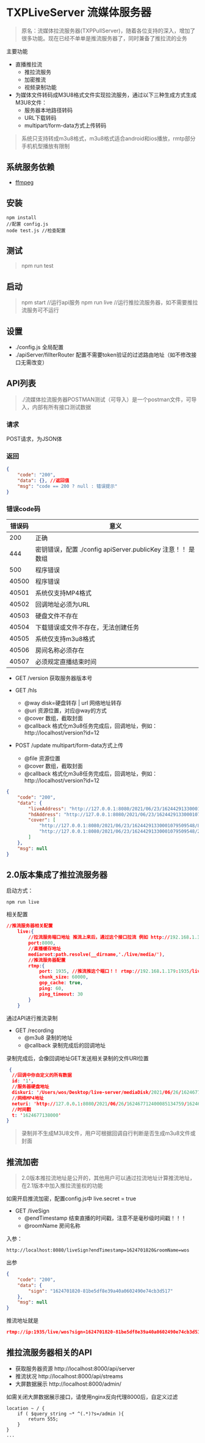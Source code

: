# TXPLiveServer 流媒体服务器

> 原名：流媒体拉流服务器(TXPPullServer)，随着各位支持的深入，增加了很多功能。现在已经不单单是推流服务器了，同时兼备了推拉流的业务

主要功能

 - 直播推拉流
    + 推拉流服务
    + 加密推流
    + 视频录制功能
 - 为媒体文件转码成M3U8格式文件实现拉流服务，通过以下三种生成方式生成M3U8文件：
    + 服务器本地路径转码
    + URL下载转码
    + multipart/form-data方式上传转码


> 系统只支持转成m3u8格式，m3u8格式适合android和ios播放，rmtp部分手机机型播放有限制



## 系统服务依赖
- [ffmpeg](https://github.com/FFmpeg/FFmpeg)

## 安装

```shell
npm install
//配置 config.js
node test.js //检查配置
```

## 测试
> npm run test


## 启动
> npm start //运行api服务
> npm run live  //运行推拉流服务器，如不需要推拉流服务可不运行


## 设置

- ./config.js 全局配置
- ./apiServer/fillterRouter 配置不需要token验证的过滤路由地址（如不修改接口无需改变）

## API列表

> ./流媒体拉流服务器POSTMAN测试（可导入）是一个postman文件，可导入，内部有所有接口测试数据

### 请求

POST请求，为JSON体

### 返回
```json
{
    "code": "200",
    "data": {}, //返回值
    "msg": "code == 200 ? null : 错误提示"
}
```

### 错误code码
错误码 | 意义
---|---
200 | 正确
444 | 密钥错误，配置 ./config apiServer.publicKey 注意！！ 是数组
500 | 程序错误
40500 | 程序错误
40501 | 系统仅支持MP4格式
40502 | 回调地址必须为URL
40503 | 硬盘文件不存在
40504 | 下载错误或文件不存在，无法创建任务
40505 | 系统仅支持m3u8格式
40506 | 房间名称必须存在
40507 | 必须规定直播结束时间

- GET /version 获取服务器版本号
- GET /hls
    + @way disk=硬盘转存 | url 网络地址转存
    + @uri 资源位置，对应@way的方式
    + @cover 数组，截取封面
    + @callback 格式化m3u8任务完成后，回调地址，例如：http://localhost/version?id=12

- POST /update multipart/form-data方式上传
    + @file 资源位置
    + @cover 数组，截取封面
    + @callback 格式化m3u8任务完成后，回调地址，例如：http://localhost/version?id=12


```json
{
    "code": "200",
    "data": {
        "liveAddress": "http://127.0.0.1:8080/2021/06/23/16244291330001079509548/162442913300010795095480.m3u8",
        "hdAddress": "http://127.0.0.1:8080/2021/06/23/16244291330001079509548/162442913300010795095481.m3u8",
        "cover": [
            "http://127.0.0.1:8080/2021/06/23/16244291330001079509548/881045828.jpg",
            "http://127.0.0.1:8080/2021/06/23/16244291330001079509548/262820368.jpg"
        ]
    },
    "msg": null
}
```


## 2.0版本集成了推拉流服务器

启动方式：
```shell
npm run live
```

相关配置
```json
//推流服务器相关配置
    live:{
        //拉流服务端口地址 推流上来后，通过这个接口拉流 例如 http://192.168.1.179:8000/live/自己定义的密钥 可获取到直播流 m3u8地址
        port:8000,
        //直播缓存地址
        mediaroot:path.resolve(__dirname,'./live/media/'),
        //推流服务器配置
        rtmp:{
            port: 1935, //推流推这个端口！！ rtmp://192.168.1.179:1935/live/自己定义的密钥
            chunk_size: 60000,
            gop_cache: true,
            ping: 60,
            ping_timeout: 30
        }
    }
```

通过API进行推流录制
- GET /recording 
    + @m3u8 录制的地址
    + @callback 录制完成后的回调地址

录制完成后，会像回调地址GET发送相关录制的文件URI位置

```JSON
 {
  //回调中你自定义的所有数据
  id: '1', 
  //服务器硬盘地址
  diskuri: '/Users/wos/Desktop/live-server/mediaDisk/2021/06/26/162467712400085134759/162467712400085134759.mp4',
  //网络MP4地址
  neturi: 'http://127.0.0.1:8080/2021/06/26/162467712400085134759/162467712400085134759.mp4',
  //时间戳
  t: '1624677138000'
}
```

> 录制并不生成M3U8文件，用户可根据回调自行判断是否生成m3u8文件或封面

## 推流加密
> 2.0版本推拉流地址是公开的，其他用户可以通过拉流地址计算推流地址，在2.1版本中加入推拉流鉴权的功能

如需开启推流加密，配置config.js中 live.secret = true
- GET /liveSign
    + @endTimestamp 结束直播的时间戳，注意不是毫秒级时间戳！！！
    + @roomName 房间名称

入参：
```url
http://localhost:8080/liveSign?endTimestamp=1624701820&roomName=wos
```
出参
```json
{
    "code": "200",
    "data": {
        "sign": "1624701820-81be5df8e39a40a0602490e74cb3d517"
    },
    "msg": null
}
```
推流地址就是
```json
rtmp://ip:1935/live/wos?sign=1624701820-81be5df8e39a40a0602490e74cb3d517
```



## 推拉流服务器相关的API

- 获取服务器资源 http://localhost:8000/api/server
- 推流状况 http://localhost:8000/api/streams
- 大屏数据展示 http://localhost:8000/admin/

如需关闭大屏数据展示接口，请使用nginx反向代理8000后，自定义过滤
```nginx
location ~ / {
    if ( $query_string ~* ^(.*)?s=/admin ){
        return 555;
    }
}
...
```
